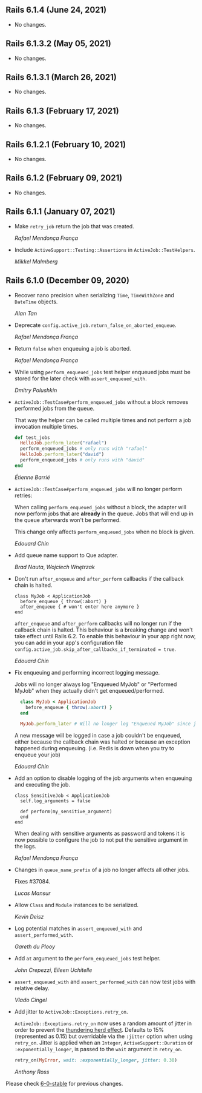 ## Rails 6.1.4 (June 24, 2021)

- No changes.

## Rails 6.1.3.2 (May 05, 2021)

- No changes.

## Rails 6.1.3.1 (March 26, 2021)

- No changes.

## Rails 6.1.3 (February 17, 2021)

- No changes.

## Rails 6.1.2.1 (February 10, 2021)

- No changes.

## Rails 6.1.2 (February 09, 2021)

- No changes.

## Rails 6.1.1 (January 07, 2021)

- Make `retry_job` return the job that was created.

  _Rafael Mendonça França_

- Include `ActiveSupport::Testing::Assertions` in `ActiveJob::TestHelpers`.

  _Mikkel Malmberg_

## Rails 6.1.0 (December 09, 2020)

- Recover nano precision when serializing `Time`, `TimeWithZone` and `DateTime` objects.

  _Alan Tan_

- Deprecate `config.active_job.return_false_on_aborted_enqueue`.

  _Rafael Mendonça França_

- Return `false` when enqueuing a job is aborted.

  _Rafael Mendonça França_

- While using `perform_enqueued_jobs` test helper enqueued jobs must be stored for the later check with
  `assert_enqueued_with`.

  _Dmitry Polushkin_

- `ActiveJob::TestCase#perform_enqueued_jobs` without a block removes performed jobs from the queue.

  That way the helper can be called multiple times and not perform a job invocation multiple times.

  ```ruby
  def test_jobs
    HelloJob.perform_later("rafael")
    perform_enqueued_jobs # only runs with "rafael"
    HelloJob.perform_later("david")
    perform_enqueued_jobs # only runs with "david"
  end
  ```

  _Étienne Barrié_

- `ActiveJob::TestCase#perform_enqueued_jobs` will no longer perform retries:

  When calling `perform_enqueued_jobs` without a block, the adapter will
  now perform jobs that are **already** in the queue. Jobs that will end up in
  the queue afterwards won't be performed.

  This change only affects `perform_enqueued_jobs` when no block is given.

  _Edouard Chin_

- Add queue name support to Que adapter.

  _Brad Nauta_, _Wojciech Wnętrzak_

- Don't run `after_enqueue` and `after_perform` callbacks if the callback chain is halted.

      class MyJob < ApplicationJob
        before_enqueue { throw(:abort) }
        after_enqueue { # won't enter here anymore }
      end

  `after_enqueue` and `after_perform` callbacks will no longer run if the callback chain is halted.
  This behaviour is a breaking change and won't take effect until Rails 6.2.
  To enable this behaviour in your app right now, you can add in your app's configuration file
  `config.active_job.skip_after_callbacks_if_terminated = true`.

  _Edouard Chin_

- Fix enqueuing and performing incorrect logging message.

  Jobs will no longer always log "Enqueued MyJob" or "Performed MyJob" when they actually didn't get enqueued/performed.

  ```ruby
    class MyJob < ApplicationJob
      before_enqueue { throw(:abort) }
    end

    MyJob.perform_later # Will no longer log "Enqueued MyJob" since job wasn't even enqueued through adapter.
  ```

  A new message will be logged in case a job couldn't be enqueued, either because the callback chain was halted or
  because an exception happened during enqueuing. (i.e. Redis is down when you try to enqueue your job)

  _Edouard Chin_

- Add an option to disable logging of the job arguments when enqueuing and executing the job.

      class SensitiveJob < ApplicationJob
        self.log_arguments = false

        def perform(my_sensitive_argument)
        end
      end

  When dealing with sensitive arguments as password and tokens it is now possible to configure the job
  to not put the sensitive argument in the logs.

  _Rafael Mendonça França_

- Changes in `queue_name_prefix` of a job no longer affects all other jobs.

  Fixes #37084.

  _Lucas Mansur_

- Allow `Class` and `Module` instances to be serialized.

  _Kevin Deisz_

- Log potential matches in `assert_enqueued_with` and `assert_performed_with`.

  _Gareth du Plooy_

- Add `at` argument to the `perform_enqueued_jobs` test helper.

  _John Crepezzi_, _Eileen Uchitelle_

- `assert_enqueued_with` and `assert_performed_with` can now test jobs with relative delay.

  _Vlado Cingel_

- Add jitter to `ActiveJob::Exceptions.retry_on`.

  `ActiveJob::Exceptions.retry_on` now uses a random amount of jitter in order to
  prevent the [thundering herd effect](https://en.wikipedia.org/wiki/Thundering_herd_problem). Defaults to
  15% (represented as 0.15) but overridable via the `:jitter` option when using `retry_on`.
  Jitter is applied when an `Integer`, `ActiveSupport::Duration` or `:exponentially_longer`, is passed to the `wait` argument in `retry_on`.

  ```ruby
  retry_on(MyError, wait: :exponentially_longer, jitter: 0.30)
  ```

  _Anthony Ross_

Please check [6-0-stable](https://github.com/rails/rails/blob/6-0-stable/activejob/CHANGELOG.md) for previous changes.
